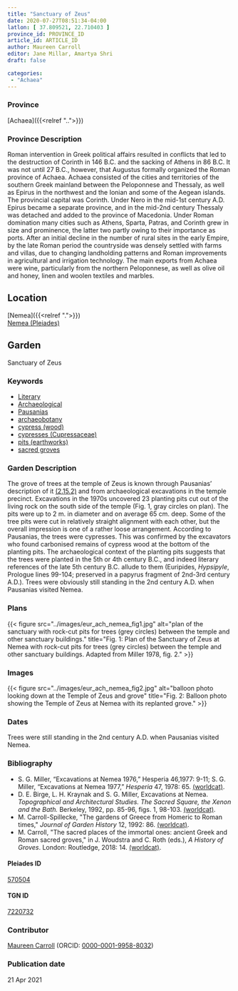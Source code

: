```yaml
---
title: "Sanctuary of Zeus"
date: 2020-07-27T08:51:34-04:00
latlon: [ 37.809521, 22.710403 ]
province_id: PROVINCE_ID
article_id: ARTICLE_ID
author: Maureen Carroll
editor: Jane Millar, Amartya Shri
draft: false

categories:
 - "Achaea"
---
```


### Province

[Achaea]({{<relref "..">}})

### Province Description

Roman intervention in Greek political affairs resulted in conflicts that led to the destruction of Corinth in 146 B.C. and the sacking of Athens in 86 B.C. It was not until 27 B.C., however, that Augustus formally organized the Roman province of Achaea. Achaea consisted of the cities and territories of the southern Greek mainland between the Peloponnese and Thessaly, as well as Epirus in the northwest and the Ionian and some of the Aegean islands.
The provincial capital was Corinth. Under Nero in the mid-1st century A.D. Epirus became a separate province, and in the mid-2nd century Thessaly was detached and added to the province of Macedonia. Under Roman domination many cities such as Athens, Sparta, Patras, and Corinth grew in size and prominence, the latter two partly owing to their importance as ports.  After an initial decline in the number of rural sites in the early Empire, by the late Roman period the countryside was densely settled with farms and villas, due to changing landholding patterns and Roman improvements in agricultural and irrigation technology. The main exports from Achaea were wine, particularly from the northern Peloponnese, as well as olive oil and honey, linen and woolen textiles and marbles.

## Location

[Nemea]({{<relref ".">}}) \
[Nemea (Pleiades)](https://pleiades.stoa.org/places/570504)

<!--### Location Description-->

<!-- LEAVE THIS BLANK FOR NOW

## Sublocation

[AREA WITHIN LOCATION, LIKE “PALATINE HILL”](GEOREFERENCE LINK)
A sublocation is any area larger than an individual garden, but located within a location. I would always try to include a link to a controlled vocabulary here if possible. This ID may well be different from the Garden ID, e.g., Pompeii versus a Garden in one of the houses which has its own Pleiades ID.
-->

<!--### Sublocation Description-->

<!-- DESCRIPTION -->

## Garden

Sanctuary of Zeus

### Keywords

- [Literary](#)
- [Archaeological](#)
- [Pausanias](#)
- [archaeobotany](http://vocab.getty.edu/page/aat/300251771)
- [cypress (wood)](http://vocab.getty.edu/page/aat/300012540)
- [cypresses (Cupressaceae)](http://powo.science.kew.org/taxon/urn:lsid:ipni.org:names:77126767-1)
-	[pits (earthworks)](http://vocab.getty.edu/page/aat/300008027)
-	[sacred groves](http://vocab.getty.edu/page/aat/300251876)

### Garden Description

The grove of trees at the temple of Zeus is known through Pausanias’ description of it [(2.15.2)](http://data.perseus.org/citations/urn:cts:greekLit:tlg0525.tlg001.perseus-eng1:2.15.2) and from archaeological excavations in the temple precinct.  Excavations in the 1970s uncovered 23 planting pits cut out of the living rock on the south side of the temple (Fig. 1, gray circles on plan).  The pits were up to 2 m. in diameter and on average 65 cm. deep.  Some of the tree pits were cut in relatively straight alignment with each other, but the overall impression is one of a rather loose arrangement.  According to Pausanias, the trees were cypresses.  This was confirmed by the excavators who found carbonised remains of cypress wood at the bottom of the planting pits.  The archaeological context of the planting pits suggests that the trees were planted in the 5th or 4th century B.C., and indeed literary references of the late 5th century B.C. allude to them (Euripides, *Hypsipyle*, Prologue lines 99-104; preserved in a papyrus fragment of 2nd-3rd century A.D.).  Trees were obviously still standing in the 2nd century A.D. when Pausanias visited Nemea.

<!--### Maps-->

<!--
OLD WAY (DO NOT USE)
![alt_text](../../images/image_name.ext)
*CAPTION*

NEW WAY ↓↓↓↓
{{< figure src="../images/image_name.ext" alt="ALT_TEXT" title="CAPTION" >}}
-->

### Plans

{{< figure src="../images/eur_ach_nemea_fig1.jpg" alt="plan of the sanctuary with rock-cut pits for trees (grey circles) between the temple and other sanctuary buildings." title="Fig. 1: Plan of the Sanctuary of Zeus at Nemea with rock-cut pits for trees (grey circles) between the temple and other sanctuary buildings. Adapted from Miller 1978, fig. 2." >}}

### Images

{{< figure src="../images/eur_ach_nemea_fig2.jpg" alt="balloon photo looking down at the Temple of Zeus and grove" title="Fig. 2: Balloon photo showing the Temple of Zeus at Nemea with its replanted grove." >}}

### Dates

Trees were still standing in the 2nd century A.D. when Pausanias visited Nemea.

### Bibliography

* S. G. Miller, “Excavations at Nemea 1976,” Hesperia 46,1977: 9-11; S. G. Miller, “Excavations at Nemea 1977,” *Hesperia* 47, 1978: 65. [(worldcat)](http://www.worldcat.org/oclc/5548962573).
* D. E. Birge, L. H. Kraynak and S. G. Miller, Excavations at Nemea. *Topographical and Architectural Studies. The Sacred Square, the Xenon and the Bath.* Berkeley, 1992, pp. 85-96, figs. 1, 98-103. [(worldcat)](http://www.worldcat.org/oclc/929297744).
* M. Carroll-Spillecke, "The gardens of Greece from Homeric to Roman times," *Journal of Garden History* 12, 1992: 86. [(worldcat)](http://www.worldcat.org/oclc/4898050192).
* M. Carroll, "The sacred places of the immortal ones: ancient Greek and Roman sacred groves," in J. Woudstra and C. Roth (eds.), *A History of Groves*. London: Routledge, 2018: 14. [(worldcat)](http://www.worldcat.org/oclc/1012849097).

<!--#### Periodo ID-->

<!-- [PERIODO_ID](https://pleiades.stoa.org/places/PLEIADES_ID) -->

#### Pleiades ID

[570504](https://pleiades.stoa.org/places/570504)

#### TGN ID

[7220732](http://vocab.getty.edu/page/tgn/7220732)

### Contributor

[Maureen Carroll](link) (ORCID: [0000-0001-9958-8032](https://orcid.org/0000-0001-9958-8032))

### Publication date

21 Apr 2021

<!--### Related articles-->

<!-- Links to other related articles. Leave blank for now -->
